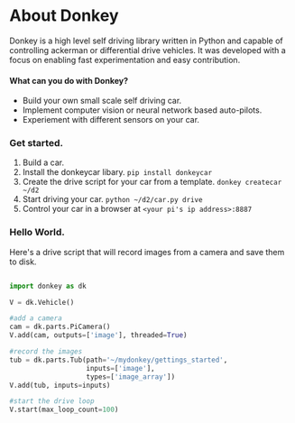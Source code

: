 # About Donkey

Donkey is a high level self driving library written in Python and capable of 
controlling ackerman or differential drive vehicles. It was developed with a 
focus on enabling fast experimentation and easy contribution.

#### What can you do with Donkey?

* Build your own small scale self driving car.
* Implement computer vision or neural network based auto-pilots.
* Experiement with different sensors on your car. 

### Get started.

1. Build a car.
2. Install the donkeycar libary. `pip install donkeycar`
3. Create the drive script for your car from a template.  `donkey createcar ~/d2`
4. Start driving your car. `python ~/d2/car.py drive`
5. Control your car in a browser at `<your pi's ip address>:8887` 


### Hello World. 

Here's a drive script that will record images from a camera and 
save them to disk. 

```python

import donkey as dk

V = dk.Vehicle()

#add a camera
cam = dk.parts.PiCamera()
V.add(cam, outputs=['image'], threaded=True)

#record the images
tub = dk.parts.Tub(path='~/mydonkey/gettings_started', 
                   inputs=['image'], 
                   types=['image_array'])
V.add(tub, inputs=inputs)

#start the drive loop
V.start(max_loop_count=100)
```

